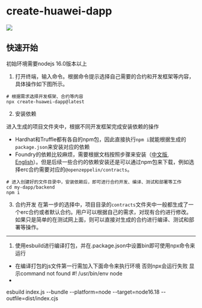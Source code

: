 # create-huawei-dapp

![](https://media.giphy.com/media/v1.Y2lkPTc5MGI3NjExNmMyOTIxZGEzOTRmNTNjYzQ3NGE1M2IzMjdhZmZhZDkzMGU2MjZmNiZjdD1n/c4shRunRrQxaSJqnQt/giphy.gif)

## 快速开始

初始环境需要nodejs 16.0版本以上

1. 打开终端，输入命令。根据命令提示选择自己需要的合约和开发框架等内容，具体操作如下图所示。

```shell
# 根据需求选择开发框架、合约等内容
npx create-huawei-dapp@latest
```

2. 安装依赖

进入生成的项目文件夹中，根据不同开发框架完成安装依赖的操作

- Hardhat和Truffle都有各自的npm包，因此直接执行`npm i`就能根据生成的`package.json`来安装对应的依赖
- Foundry的依赖比较麻烦，需要根据文档按照步骤来安装（[中文版](https://learnblockchain.cn/docs/foundry/i18n/zh/index.html), [English](https://book.getfoundry.sh/)）。但是后续一些合约的依赖安装还是可以通过npm包来下载，例如选择erc合约需要对应的`@openzeppelin/contracts`。

```shell
# 进入创建好的文件目录中，安装依赖后，即可进行合约开发、编译、测试和部署等工作
cd my-dapp/backend
npm i
```

3. 合约开发
在第一步的选择中，项目目录的`contracts`文件夹中一般都生成了一个erc合约或者默认合约。用户可以根据自己的需求，对现有合约进行修改。如果只是简单的在测试网上面，则可以直接对生成的合约进行编译、测试和部署等操作。

---

1. 使用esbuild进行编译打包，并在.package.json中设置bin即可使用npx命令来运行
* 在编译打包的js文件第一行需加入下面命令来执行环境 否则npx会运行失败 显示command not found
#! /usr/bin/env node 
*
esbuild index.js --bundle --platform=node --target=node16.18 --outfile=dist/index.cjs
